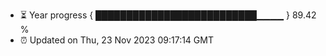 - ⏳ Year progress { ██████████████████████████▁▁▁▁ } 89.42 %
- ⏰ Updated on Thu, 23 Nov 2023 09:17:14 GMT

